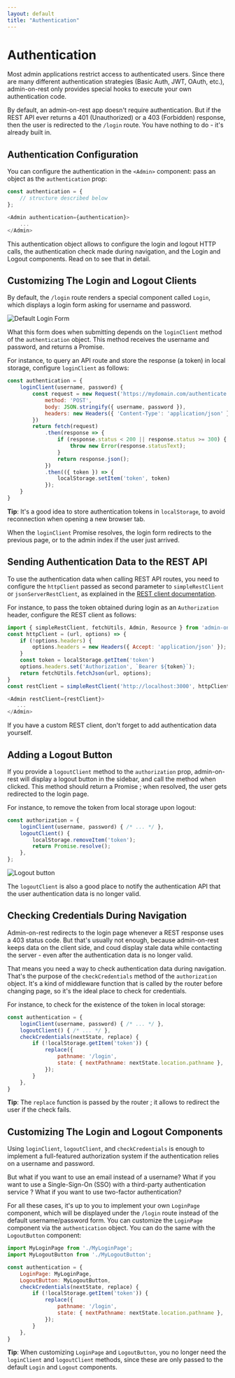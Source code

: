```yaml
---
layout: default
title: "Authentication"
---
```


# Authentication

Most admin applications restrict access to authenticated users. Since there are many different authentication strategies (Basic Auth, JWT, OAuth, etc.), admin-on-rest only provides special hooks to execute your own authentication code.

By default, an admin-on-rest app doesn't require authentication. But if the REST API ever returns a 401 (Unauthorized) or a 403 (Forbidden) response, then the user is redirected to the `/login` route. You have nothing to do - it's already built in.

## Authentication Configuration

You can configure the authentication in the `<Admin>` component: pass an object as the `authentication` prop:

```js
const authentication = {
    // structure described below
};

<Admin authentication={authentication}>
    ...
</Admin>
```

This authentication object allows to configure the login and logout HTTP calls, the authentication check made during navigation, and the Login and Logout components. Read on to see that in detail.

## Customizing The Login and Logout Clients

By default, the `/login` route renders a special component called `Login`, which displays a login form asking for username and password.

![Default Login Form]()

What this form does when submitting depends on the `loginClient` method of the `authentication` object. This method receives the username and password, and returns a Promise.

For instance, to query an API route and store the response (a token) in local storage, configure `loginClient` as follows:

```js
const authentication = {
    loginClient(username, password) {
        const request = new Request('https://mydomain.com/authenticate', {
            method: 'POST',
            body: JSON.stringify({ username, password }),
            headers: new Headers({ 'Content-Type': 'application/json' }),
        })
        return fetch(request)
            .then(response => {
                if (response.status < 200 || response.status >= 300) {
                    throw new Error(response.statusText);
                }
                return response.json();
            })
            .then(({ token }) => {
                localStorage.setItem('token', token)
            });
    }
}
```

**Tip**: It's a good idea to store authentication tokens in `localStorage`, to avoid reconnection when opening a new browser tab.

When the `loginClient` Promise resolves, the login form redirects to the previous page, or to the admin index if the user just arrived.

## Sending Authentication Data to the REST API

To use the authentication data when calling REST API routes, you need to configure the `httpClient` passed as second parameter to `simpleRestClient` or `jsonServerRestClient`, as explained in the [REST client documentation](RestClients.html#adding-custom-headers).

For instance, to pass the token obtained during login as an `Authorization` header, configure the REST client as follows:

```js
import { simpleRestClient, fetchUtils, Admin, Resource } from 'admin-on-rest';
const httpClient = (url, options) => {
    if (!options.headers) {
        options.headers = new Headers({ Accept: 'application/json' });
    }
    const token = localStorage.getItem('token')
    options.headers.set('Authorization', `Bearer ${token}`);
    return fetchUtils.fetchJson(url, options);
}
const restClient = simpleRestClient('http://localhost:3000', httpClient);

<Admin restClient={restClient}>
   ...
</Admin>
```

If you have a custom REST client, don't forget to add authentication data yourself.

## Adding a Logout Button

If you provide a `logoutClient` method to the `authorization` prop, admin-on-rest will display a logout button in the sidebar, and call the method when clicked. This method should return a Promise ; when resolved, the user gets redirected to the login page.

For instance, to remove the token from local storage upon logout:

```js
const authorization = {
    loginClient(username, password) { /* ... */ },
    logoutClient() {
        localStorage.removeItem('token');
        return Promise.resolve();
    },
};
```

![Logout button]()

The `logoutClient` is also a good place to notify the authentication API that the user authentication data is no longer valid.

## Checking Credentials During Navigation

Admin-on-rest redirects to the login page whenever a REST response uses a 403 status code. But that's usually not enough, because admin-on-rest keeps data on the client side, and coud display stale data while contacting the server - even after the authentication data is no longer valid.

That means you need a way to check authentication data during navigation. That's the purpose of the `checkCredentials` method of the `authorization` object. It's a kind of middleware function that is called by the router before changing page, so it's the ideal place to check for credentials.

For instance, to check for the existence of the token in local storage:

```js
const authentication = {
    loginClient(username, password) { /* ... */ },
    logoutClient() { /* ... */ },
    checkCredentials(nextState, replace) {
        if (!localStorage.getItem('token')) {
            replace({
                pathname: '/login',
                state: { nextPathname: nextState.location.pathname },
            });
        }
    },
}
```

**Tip**: The `replace` function is passed by the router ; it allows to redirect the user if the check fails.

## Customizing The Login and Logout Components

Using `loginClient`, `logoutClient`, and `checkCredentials` is enough to implement a full-featured authorization system if the authentication relies on a username and password.

But what if you want to use an email instead of a username? What if you want to use a Single-Sign-On (SSO) with a third-party authentication service ? What if you want to use two-factor authentication?

For all these cases, it's up to you to implement your own `LoginPage` component, which will be displayed under the `/login` route instead of the default username/password form. You can customize the `LoginPage` component via the `authentication` object. You can do the same with the `LogoutButton` component:

```js
import MyLoginPage from './MyLoginPage';
import MyLogoutButton from './MyLogoutButton';

const authentication = {
    LoginPage: MyLoginPage,
    LogoutButton: MyLogoutButton,
    checkCredentials(nextState, replace) {
        if (!localStorage.getItem('token')) {
            replace({
                pathname: '/login',
                state: { nextPathname: nextState.location.pathname },
            });
        }
    },
}
```

**Tip**: When customizing `LoginPage` and `LogoutButton`, you no longer need the `loginClient` and `logoutClient` methods, since these are only passed to the default `Login` and `Logout` components.
